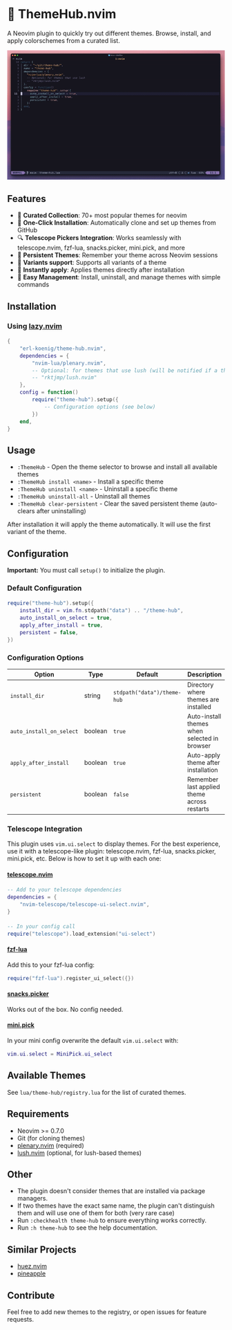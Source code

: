 # 🎨 ThemeHub.nvim

A Neovim plugin to quickly try out different themes. Browse, install, and apply colorschemes from a curated list.

![demo](./assets/demo.gif)

## Features

- 🎯 **Curated Collection**: 70+ most popular themes for neovim
- 🚀 **One-Click Installation**: Automatically clone and set up themes from GitHub
- 🔍 **Telescope Pickers Integration**: Works seamlessly with telescope.nvim, fzf-lua, snacks.picker, mini.pick, and more
- 💾 **Persistent Themes**: Remember your theme across Neovim sessions
- 🧩 **Variants support**: Supports all variants of a theme
- 🎨 **Instantly apply**: Applies themes directly after installation
- 🧹 **Easy Management**: Install, uninstall, and manage themes with simple commands

## Installation

### Using [lazy.nvim](https://github.com/folke/lazy.nvim)

```lua
{
    "erl-koenig/theme-hub.nvim",
    dependencies = {
        "nvim-lua/plenary.nvim",
        -- Optional: for themes that use lush (will be notified if a theme requires it)
        -- "rktjmp/lush.nvim"
    },
    config = function()
        require("theme-hub").setup({
            -- Configuration options (see below)
        })
    end,
}
```

## Usage

- `:ThemeHub` - Open the theme selector to browse and install all available themes
- `:ThemeHub install <name>` - Install a specific theme
- `:ThemeHub uninstall <name>` - Uninstall a specific theme
- `:ThemeHub uninstall-all` - Uninstall all themes
- `:ThemeHub clear-persistent` - Clear the saved persistent theme (auto-clears after uninstalling)

After installation it will apply the theme automatically. It will use the first variant of the theme.

## Configuration

**Important:** You must call `setup()` to initialize the plugin.

### Default Configuration

```lua
require("theme-hub").setup({
    install_dir = vim.fn.stdpath("data") .. "/theme-hub",
    auto_install_on_select = true,
    apply_after_install = true,
    persistent = false,
})
```

### Configuration Options

| Option                   | Type    | Default                     | Description                                  |
| ------------------------ | ------- | --------------------------- | -------------------------------------------- |
| `install_dir`            | string  | `stdpath("data")/theme-hub` | Directory where themes are installed         |
| `auto_install_on_select` | boolean | `true`                      | Auto-install themes when selected in browser |
| `apply_after_install`    | boolean | `true`                      | Auto-apply theme after installation          |
| `persistent`             | boolean | `false`                     | Remember last applied theme across restarts  |

### Telescope Integration

This plugin uses `vim.ui.select` to display themes. For the best experience, use it with a telescope-like plugin: telescope.nvim, fzf-lua, snacks.picker, mini.pick, etc. Below is how to set it up with each one:

#### [telescope.nvim](https://github.com/nvim-telescope/telescope.nvim)

```lua
-- Add to your telescope dependencies
dependencies = {
    "nvim-telescope/telescope-ui-select.nvim",
}

-- In your config call
require("telescope").load_extension("ui-select")
```

#### [fzf-lua](https://github.com/ibhagwan/fzf-lua)

Add this to your fzf-lua config:

```lua
require("fzf-lua").register_ui_select({})
```

#### [snacks.picker](https://github.com/folke/snacks.nvim)

Works out of the box. No config needed.

#### [mini.pick](https://github.com/echasnovski/mini.pick)

In your mini config overwrite the default `vim.ui.select` with:

```lua
vim.ui.select = MiniPick.ui_select
```

## Available Themes

See `lua/theme-hub/registry.lua` for the list of curated themes.

## Requirements

- Neovim >= 0.7.0
- Git (for cloning themes)
- [plenary.nvim](https://github.com/nvim-lua/plenary.nvim) (required)
- [lush.nvim](https://github.com/rktjmp/lush.nvim) (optional, for lush-based themes)

## Other

- The plugin doesn't consider themes that are installed via package managers.
- If two themes have the exact same name, the plugin can't distinguish them and will use one of them for both (very rare case)
- Run `:checkhealth theme-hub` to ensure everything works correctly.
- Run `:h theme-hub` to see the help documentation.

## Similar Projects

- [huez.nvim](https://github.com/vague2k/huez.nvim)
- [pineapple](https://github.com/CWood-sdf/pineapple)

## Contribute

Feel free to add new themes to the registry, or open issues for feature requests.
